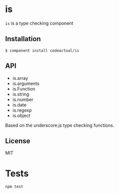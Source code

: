 # is

  `is` is a type checking component

## Installation

```
$ component install codeactual/is
```

## API

- is.array
- is.arguments
- is.Function
- is.string
- is.number
- is.date
- is.regexp
- is.object

Based on the underscore.js type checking functions.

## License

  MIT

# Tests

    npm test
